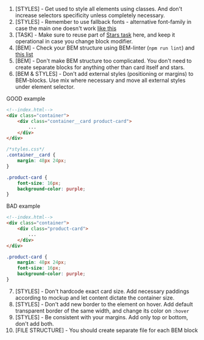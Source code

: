 1. [STYLES] - Get used to style all elements using classes. And don't increase
selectors specificity unless completely necessary.
2. [STYLES] - Remember to use fallback fonts - alternative font-family in case
the main one doesn't work [like this](https://www.w3schools.com/cssref/pr_font_font-family.asp)
3. [TASK] - Make sure to reuse part of [Stars task](https://github.com/mate-academy/layout_stars)
here, and keep it operational in case you change block modifier.
4. [BEM] - Check your BEM structure using BEM-linter (`npm run lint`) and
[this list](https://mate-academy.github.io/fe-program/css/typical-bem-mistakes)
5. [BEM] - Don't make BEM structure too complicated. You don't need to create
separate blocks for anything other than card itself and stars.
6. [BEM & STYLES] - Don't add external styles (positioning or margins) to
BEM-blocks. Use mix where necessary and move all external styles under element
selector.

GOOD example

```html
<!--index.html-->
<div class="container">
    <div class="container__card product-card">
        ...
    </div>
</div>
```

```css
/*styles.css*/
.container__card {
    margin: 48px 24px;
}

.product-card {
    font-size: 16px;
    background-color: purple;
}
```

BAD example

```html
<!--index.html-->
<div class="container">
    <div class="product-card">
        ...
    </div>
</div>
```

```css
.product-card {
    margin: 48px 24px;
    font-size: 16px;
    background-color: purple;
}
```

7. [STYLES] - Don't hardcode exact card size. Add necessary paddings according to mockup
and let content dictate the container size.
8. [STYLES] - Don't add new border to the element on hover. Add default
transparent border of the same width, and change its color on `:hover`
9. [STYLES] - Be consistent with your margins. Add only top or bottom, don't
add both.
10. [FILE STRUCTURE] - You should create separate file for each BEM block
